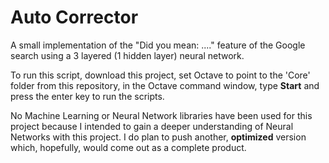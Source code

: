 # Auto Corrector

A small implementation of the "Did you mean: ...." feature of the Google search using a 3 layered (1 hidden layer) neural network.

To run this script, download this project, set Octave to point to the 'Core' folder from this repository,
in the Octave command window, type **Start** and press the enter key to run the scripts.

No Machine Learning or Neural Network libraries have been used for this project because I intended to gain a deeper understanding of Neural Networks with this project. I do plan to push another, **optimized** version which, hopefully, would come out as a complete product.
